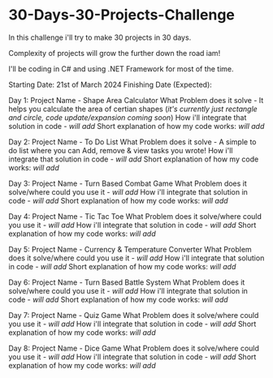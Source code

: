 # 30-Days-30-Projects-Challenge
In this challenge i'll try to make 30 projects in 30 days.

Complexity of projects will grow the further down the road iam!

I'll be coding in C# and using .NET Framework for most of the time.

Starting Date: 21st of March 2024
Finishing Date (Expected): 

Day 1:
Project Name - Shape Area Calculator
What Problem does it solve - It helps you calculate the area of certian shapes (*it's currently just rectangle and circle, code update/expansion coming soon*)
How i'll integrate that solution in code - *will add*
Short explanation of how my code works: *will add*

Day 2:
Project Name - To Do List 
What Problem does it solve - A simple to do list where you can Add, remove & view tasks you wrote!
How i'll integrate that solution in code - *will add*
Short explanation of how my code works: *will add*

Day 3:
Project Name - Turn Based Combat Game 
What Problem does it solve/where could you use it - *will add*
How i'll integrate that solution in code - *will add*
Short explanation of how my code works: *will add*

Day 4:
Project Name - Tic Tac Toe 
What Problem does it solve/where could you use it - *will add*
How i'll integrate that solution in code - *will add*
Short explanation of how my code works: *will add*

Day 5:
Project Name - Currency & Temperature Converter
What Problem does it solve/where could you use it - *will add*
How i'll integrate that solution in code - *will add*
Short explanation of how my code works: *will add*

Day 6:
Project Name - Turn Based Battle System 
What Problem does it solve/where could you use it - *will add*
How i'll integrate that solution in code - *will add*
Short explanation of how my code works: *will add*

Day 7:
Project Name - Quiz Game 
What Problem does it solve/where could you use it - *will add*
How i'll integrate that solution in code - *will add*
Short explanation of how my code works: *will add*

Day 8:
Project Name - Dice Game 
What Problem does it solve/where could you use it - *will add*
How i'll integrate that solution in code - *will add*
Short explanation of how my code works: *will add*


